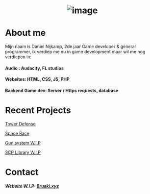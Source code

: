 <h1 align="center">
  
![image]()

</h1>

# About me

Mijn naam is Daniel Nijkamp, 2de jaar Game developer & general programmer, ik verdiep me nu in game development maar wil me nog verdiepen in:

#### Audio : Audacity, FL studios
#### Websites: HTML, CSS, JS, PHP
#### Backend Game dev: Server / Https requests, database


# Recent Projects
[Tower Defense](https://github.com/DanielNijkamp/Tower_Defense)

[Space Race](https://github.com/DanielNijkamp/ExpendingSpace)

[Gun system W.I.P](https://github.com/DanielNijkamp/UnityGunSystem)

[SCP Library W.I.P](https://github.com/DanielNijkamp/F2M6PROG)

# Contact

##### Website W.I.P: [Bruski.xyz](https://bruski.xyz)

